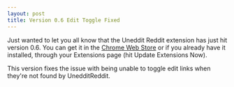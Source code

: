 ```yaml
---
layout: post
title: Version 0.6 Edit Toggle Fixed
---
```

Just wanted to let you all know that the Uneddit Reddit extension has just hit version 0.6. You can get it in the [Chrome Web Store](https://chrome.google.com/webstore/detail/uneddit-reddit/akibhpdlinfcelalimeibjcdolmfifel) or if you already have it installed, through your Extensions page (hit Update Extensions Now).

This version fixes the issue with being unable to toggle edit links when they're not found by UnedditReddit.
